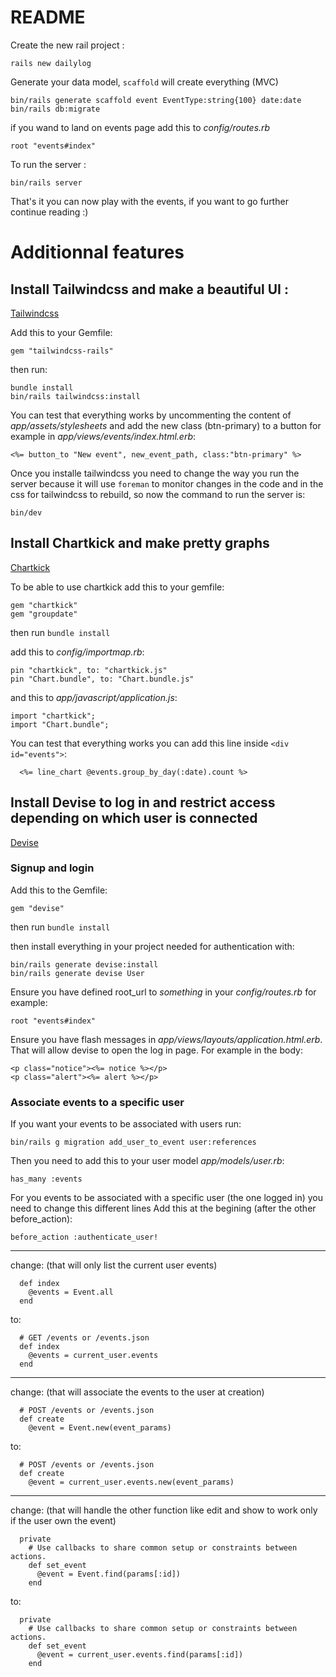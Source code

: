 # README

Create the new rail project :
```
rails new dailylog
```

Generate your data model, `scaffold` will create everything (MVC)
```
bin/rails generate scaffold event EventType:string{100} date:date
bin/rails db:migrate
```

if you wand to land on events page add this to _config/routes.rb_
```
root "events#index"
```

To run the server :
```
bin/rails server
```
That's it you can now play with the events, if you want to go further continue reading :)

# Additionnal features

## Install Tailwindcss and make a beautiful UI :
[Tailwindcss](https://tailwindcss.com/docs/guides/ruby-on-rails)

Add this to your Gemfile:
```
gem "tailwindcss-rails"
```
then run:
```
bundle install
bin/rails tailwindcss:install
```
You can test that everything works by uncommenting the content of _app/assets/stylesheets_
and add the new class (btn-primary) to a button for example in _app/views/events/index.html.erb_:
```
<%= button_to "New event", new_event_path, class:"btn-primary" %>
```

Once you installe tailwindcss you need to change the way you run the server because it will use `foreman` to monitor
changes in the code and in the css for tailwindcss to rebuild, so now the command to run the server is:
```
bin/dev
```


## Install Chartkick and make pretty graphs
[Chartkick](https://chartkick.com/)

To be able to use chartkick add this to your gemfile:
```
gem "chartkick"
gem "groupdate"
```
then run `bundle install`

add this to _config/importmap.rb_:
```
pin "chartkick", to: "chartkick.js"
pin "Chart.bundle", to: "Chart.bundle.js"
```
and this to _app/javascript/application.js_:
```
import "chartkick";
import "Chart.bundle";
```
You can test that everything works you can add this line inside `<div id="events">`:
```
  <%= line_chart @events.group_by_day(:date).count %>
```

## Install Devise to log in and restrict access depending on which user is connected
[Devise](https://github.com/heartcombo/devise)

### Signup and login
Add this to the Gemfile:
```
gem "devise"
```
then run `bundle install`

then install everything in your project needed for authentication with:
```
bin/rails generate devise:install
bin/rails generate devise User
```

Ensure you have defined root_url to *something* in your _config/routes.rb_ for example:
```
root "events#index"
```
Ensure you have flash messages in _app/views/layouts/application.html.erb_.
That will allow devise to open the log in page. For example in the body:
```
<p class="notice"><%= notice %></p>
<p class="alert"><%= alert %></p>
```

### Associate events to a specific user
If you want your events to be associated with users run:
```
bin/rails g migration add_user_to_event user:references
```

Then you need to add this to your user model _app/models/user.rb_:
```
has_many :events
```

For you events to be associated with a specific user (the one logged in) you need to change this different lines
Add this at the begining (after the other before_action):
```
before_action :authenticate_user!
```
___
change: (that will only list the current user events)
```
  def index
    @events = Event.all
  end
```
to:
```
  # GET /events or /events.json
  def index
    @events = current_user.events
  end
```
___
change: (that will associate the events to the user at creation)
```
  # POST /events or /events.json
  def create
    @event = Event.new(event_params)
```
to:
```
  # POST /events or /events.json
  def create
    @event = current_user.events.new(event_params)
```
___
change: (that will handle the other function like edit and show to work only if the user own the event)
```
  private
    # Use callbacks to share common setup or constraints between actions.
    def set_event
      @event = Event.find(params[:id])
    end
```
to:
```
  private
    # Use callbacks to share common setup or constraints between actions.
    def set_event
      @event = current_user.events.find(params[:id])
    end
```